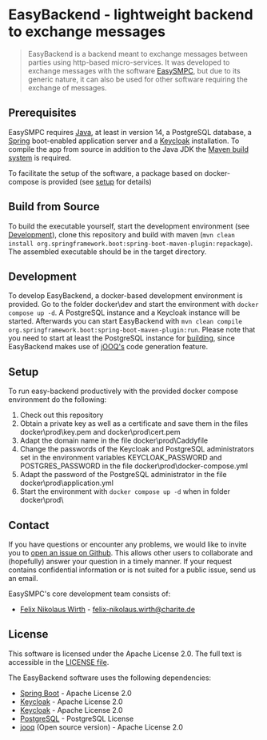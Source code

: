 # EasyBackend - lightweight backend to exchange messages
> EasyBackend is a backend meant to exchange messages between parties using http-based micro-services. It was developed to exchange messages with the software [EasySMPC](https://github.com/prasser/easy-smpc/), but due to its generic nature, it can also be used for other software requiring the exchange of messages. 
>
## Prerequisites
EasySMPC requires [Java](https://adoptopenjdk.net/), at least in version 14, a PostgreSQL database, a [Spring](https://spring.io/) boot-enabled application server and a [Keycloak](https://www.keycloak.org/) installation. To compile the app from source in addition to the Java JDK the [Maven build system](https://maven.apache.org/) is required.

To facilitate the setup of the software, a package based on docker-compose is provided (see [setup](#setup) for details)

## Build from Source

To build the executable yourself, start the development environment (see [Development](development)), clone this repository and build with
maven  (`mvn clean install org.springframework.boot:spring-boot-maven-plugin:repackage`). The assembled executable should be in the target
directory.

## Development
To develop EasyBackend, a docker-based development environment is provided. Go to the folder docker\dev and start the environment with `docker compose up -d`. A PostgreSQL instance and a Keycloak instance will be started. Afterwards you can start EasyBackend  with `mvn clean compile org.springframework.boot:spring-boot-maven-plugin:run`.
Please note that you need to start at least the PostgreSQL instance for [building](#build-from-source), since EasyBackend makes use of [jOOQ's](https://www.jooq.org/) code generation feature.

## Setup
To run easy-backend productively with the provided docker compose environment do the following:
1. Check out this repository
2. Obtain a private key as well as a certificate and save them in the files docker\prod\key.pem and docker\prod\cert.pem
3. Adapt the domain name in the file docker\prod\Caddyfile
4. Change the passwords of the Keycloak and PostgreSQL administrators set in the environment variables KEYCLOAK_PASSWORD and POSTGRES_PASSWORD in the file docker\prod\docker-compose.yml
5. Adapt the password of the PostgreSQL administrator in the file docker\prod\application.yml
6. Start the environment with `docker compose up -d` when in folder docker\prod\

## Contact

If you have questions or encounter any problems, we would like to invite you to
[open an issue on Github](https://github.com/fnwirth/easy-backend/issues/). This allows
other users to collaborate and (hopefully) answer your question in a timely
manner. If your request contains confidential information or is not suited for a
public issue, send us an email.

EasySMPC's core development team consists of:

* [Felix Nikolaus Wirth](https://github.com/fnwirth) - [felix-nikolaus.wirth@charite.de](felix-nikolaus.wirth@charite.de)

## License

This software is licensed under the Apache License 2.0. The full text is
accessible in the [LICENSE file](LICENSE).

The EasyBackend software uses the following dependencies:

 - [Spring Boot](https://spring.io/projects/spring-boot) - Apache License 2.0
 - [Keycloak](https://keycloak.org/) - Apache License 2.0
 - [Keycloak](https://keycloak.org/) - Apache License 2.0
 - [PostgreSQL](https://www.postgresql.org) - PostgreSQL License
 - [jooq](https://www.jooq.org/l) (Open source version) - Apache License 2.0